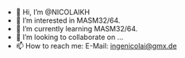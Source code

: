- 👋 Hi, I’m @NICOLAIKH
- 👀 I’m interested in MASM32/64.
- 🌱 I’m currently learning MASM32/64.
- 💞️ I’m looking to collaborate on ...
- 📫 How to reach me: E-Mail: ingenicolai@gmx.de

<!---
NICOLAIKH/NICOLAIKH is a ✨ special ✨ repository because its `README.md` (this file) appears on your GitHub profile.
You can click the Preview link to take a look at your changes.
--->
